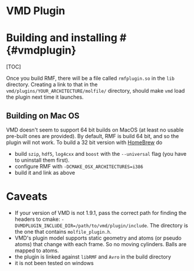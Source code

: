 # VMD Plugin #

# Building and installing # {#vmdplugin}
[TOC]

Once you build RMF, there will be a file called `rmfplugin.so` in the
`lib` directory. Creating a link to that in the
`vmd/plugins/YOUR_ARCHITECTURE/molfile/` directory, should make `vmd`
load the plugin next time it launches.

## Building on Mac OS ##
VMD doesn't seem to support 64 bit builds on MacOS (at least no usable
pre-built ones are provided). By default, RMF is build 64 bit, and so
the plugin will not work. To build a 32 bit version with
[HomeBrew](http://brew.sh) do
- build `szip`, `hdf5`, `log4cxx` and `boost` with the `--universal` flag
  (you have to uninstall them first).
- configure RMF with `-DCMAKE_OSX_ARCHITECTURES=i386`
- build it and link as above


# Caveats #
- If your version of VMD is not 1.9.1, pass the correct path for
  finding the headers to cmake:
  `-DVMDPLUGIN_INCLUDE_DIR=/path/to/vmd/plugin/include`. The directory
  is the one that contains `molfile_plugin.h`.
- VMD's plugin model supports static geometry and atoms (or pseudo
  atoms) that change with each frame. So no moving cylinders. Balls
  are mapped to atoms.
- the plugin is linked against `libRMF` and `Avro` in the build directory
- it is not been tested on windows
